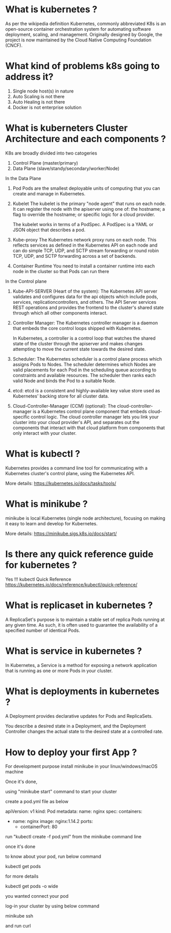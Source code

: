 # What is kubernetes ?

As per the wikipedia definition 
Kubernetes, commonly abbreviated K8s is an open-source container orchestration system for automating software deployment, scaling, and management. Originally designed by Google, the project is now maintained by the Cloud Native Computing Foundation (CNCF).

# What kind of problems k8s going to address it?

1. Single node host(s) in nature
2. Auto Scaling is not there 
3. Auto Healing is not there
4. Docker is not enterprise solution

# What is kuberneters Cluster Architecture and each components ?

K8s are broadly divided into two catogeries
1. Control Plane (master/primary)
2. Data Plane (slave/standy/secondary/worker/Node)

In the Data Plane

1. Pod 
    Pods are the smallest deployable units of computing that you can create and manage in Kubernetes.

2. Kubelet
    The kubelet is the primary "node agent" that runs on each node. It can register the node with the apiserver using one of: the hostname; a flag to override the hostname; or specific logic for a cloud provider.

    The kubelet works in terms of a PodSpec. A PodSpec is a YAML or JSON object that describes a pod.

3. Kube-proxy
    The Kubernetes network proxy runs on each node. This reflects services as defined in the Kubernetes API on each node and can do simple TCP, UDP, and SCTP stream forwarding or round robin TCP, UDP, and SCTP forwarding across a set of backends.

4. Container Runtime
    You need to install a container runtime into each node in the cluster so that Pods can run there


In the Control plane

1. Kube-API-SERVER (Heart of the system):
    The Kubernetes API server validates and configures data for the api objects which include pods, services, replicationcontrollers, and others. The API Server services REST operations and provides the frontend to the cluster's shared state through which all other components interact.

2. Controller Manager:
    The Kubernetes controller manager is a daemon that embeds the core control loops shipped with Kubernetes.

    In Kubernetes, a controller is a control loop that watches the shared state of the cluster through the apiserver and makes changes attempting to move the current state towards the desired state.

3. Scheduler:
    The Kubernetes scheduler is a control plane process which assigns Pods to Nodes. The scheduler determines which Nodes are valid placements for each Pod in the scheduling queue according to constraints and available resources. The scheduler then ranks each valid Node and binds the Pod to a suitable Node.

4. etcd:
    etcd is a consistent and highly-available key value store used as Kubernetes' backing store for all cluster data.

5. Cloud-Controller-Manager (CCM) (optional): 
    The cloud-controller-manager is a Kubernetes control plane component that embeds cloud-specific control logic. The cloud controller manager lets you link your cluster into your cloud provider's API, and separates out the components that interact with that cloud platform from components that only interact with your cluster.

# What is kubectl ?

Kubernetes provides a command line tool for communicating with a Kubernetes cluster's control plane, using the Kubernetes API.

More details: https://kubernetes.io/docs/tasks/tools/

# What is minikube ?

minikube is local Kubernetes (single node architecture), focusing on making it easy to learn and develop for Kubernetes.

More details: https://minikube.sigs.k8s.io/docs/start/

# Is there any quick reference guide for kubernetes ?
Yes !!! 
kubectl Quick Reference
https://kubernetes.io/docs/reference/kubectl/quick-reference/


# What is replicaset in kubernetes ?

A ReplicaSet's purpose is to maintain a stable set of replica Pods running at any given time. As such, it is often used to guarantee the availability of a specified number of identical Pods.

# What is service in kubernetes ?

In Kubernetes, a Service is a method for exposing a network application that is running as one or more Pods in your cluster.

# What is deployments in kubernetes ?

A Deployment provides declarative updates for Pods and ReplicaSets.

You describe a desired state in a Deployment, and the Deployment Controller changes the actual state to the desired state at a controlled rate.

# How to deploy your first App ?
For development purpose install minikube in your linux/windows/macOS machine

Once it's done, 

using "minikube start" command to start your cluster

create a pod.yml file as below 

apiVersion: v1
kind: Pod
metadata:
  name: nginx
spec:
  containers:
  - name: nginx
    image: nginx:1.14.2
    ports:
    - containerPort: 80

run "kubectl create -f pod.yml" from the minikube command line

once it's done

to know about your pod, run below command 

kubectl get pods 

for more details 

kubectl get pods -o wide

you wanted connect your pod 

log-in your cluster by using below command

minikube ssh

and run curl <IP address of your pod>


